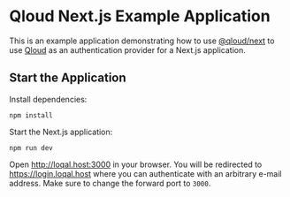 # Qloud Next.js Example Application

This is an example application demonstrating how to use [@qloud/next](../) to use [Qloud](https://qloud.network) as an
authentication provider for a Next.js application.

## Start the Application

Install dependencies:

```shell
npm install
```

Start the Next.js application:

```shell
npm run dev
```

Open http://loqal.host:3000 in your browser. You will be redirected to https://login.loqal.host where you can
authenticate with an arbitrary e-mail address. Make sure to change the forward port to `3000`.
